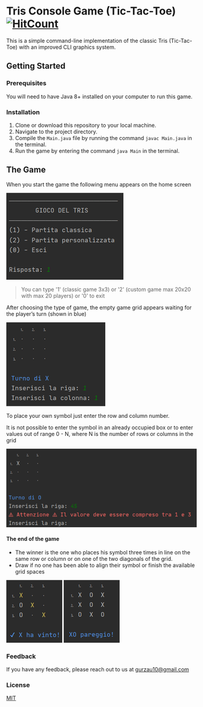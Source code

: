# Tris Console Game (Tic-Tac-Toe) [![HitCount](https://hits.dwyl.com/erikgurzau/tic-tac-toe-console-game.svg?style=flat-square)](http://hits.dwyl.com/erikgurzau/tic-tac-toe-console-game)

This is a simple command-line implementation of the classic Tris (Tic-Tac-Toe) with an improved CLI graphics system.

## Getting Started
### Prerequisites
You will need to have Java 8+ installed on your computer to run this game.

### Installation
1. Clone or download this repository to your local machine.
2. Navigate to the project directory.
3. Compile the `Main.java` file by running the command `javac Main.java` in the terminal.
4. Run the game by entering the command `java Main` in the terminal.

## The Game
When you start the game the following menu appears on the home screen

![menu](./media/screenshot_menu.png)

>You can type '1' (classic game 3x3) or '2' (custom game max 20x20 with max 20 players) or '0' to exit

After choosing the type of game, the empty game grid appears waiting for the player’s turn (shown in blue)

![empty](./media/screenshot_empty.png)

To place your own symbol just enter the row and column number.

It is not possible to enter the symbol in an already occupied box or to enter values out of range 0 - N, where N is the number of rows or columns in the grid

![error](./media/screenshot_error.png)


#### The end of the game
- The winner is the one who places his symbol three times in line on the same row or column or on one of the two diagonals of the grid.
- Draw if no one has been able to align their symbol or finish the available grid spaces


![result](./media/screenshot_win.png) ![App Screenshot](./media/screenshot_pareggio.png)


### Feedback
If you have any feedback, please reach out to us at gurzau10@gmail.com

### License
[MIT](https://choosealicense.com/licenses/mit/)

